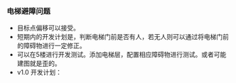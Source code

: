 ### 电梯避障问题
- 目标点偏移可以接受。
- 短期内的开发计划是，判断电梯门前是否有人，若无人则可以通过将电梯门前的障碍物进行一定修正。
- 可以在5楼进行开发测试。添加电梯层，配置相应障碍物进行测试。或者可能建图就是歪的。
- v1.0 开发计划：